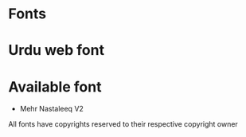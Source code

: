 # Fonts
# Urdu web font 
# Available font
* Mehr Nastaleeq V2

All fonts have copyrights reserved to their respective copyright owner
